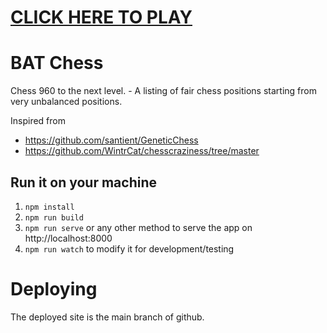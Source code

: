  # [CLICK HERE TO PLAY](https://alex7li.github.io/batchess/)

# BAT Chess

Chess 960 to the next level. - A listing of fair chess positions starting from very unbalanced positions.

Inspired from 
- https://github.com/santient/GeneticChess
- https://github.com/WintrCat/chesscraziness/tree/master

## Run it on your machine
1. `npm install`
2. `npm run build`
3. `npm run serve` or any other method to serve the app on http://localhost:8000
4. `npm run watch` to modify it for development/testing

# Deploying
The deployed site is the main branch of github.